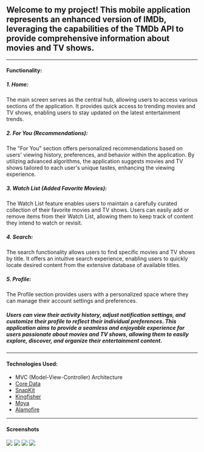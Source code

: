 ## Welcome to my project! This mobile application represents an enhanced version of IMDb, leveraging the capabilities of the TMDb API to provide comprehensive information about movies and TV shows. 
---
#### Functionality:
    
##### 1. Home:
The main screen serves as the central hub, allowing users to access various sections of the application.
It provides quick access to trending movies and TV shows, enabling users to stay updated on the latest entertainment trends.

##### 2. For You (Recommendations):
The "For You" section offers personalized recommendations based on users' viewing history, preferences, and behavior within the application.
By utilizing advanced algorithms, the application suggests movies and TV shows tailored to each user's unique tastes, enhancing the viewing experience.

##### 3. Watch List (Added Favorite Movies):
The Watch List feature enables users to maintain a carefully curated collection of their favorite movies and TV shows.
Users can easily add or remove items from their Watch List, allowing them to keep track of content they intend to watch or revisit.

##### 4. Search:
The search functionality allows users to find specific movies and TV shows by title.
It offers an intuitive search experience, enabling users to quickly locate desired content from the extensive database of available titles.

##### 5. Profile:
The Profile section provides users with a personalized space where they can manage their account settings and preferences.

##### Users can view their activity history, adjust notification settings, and customize their profile to reflect their individual preferences. This application aims to provide a seamless and enjoyable experience for users passionate about movies and TV shows, allowing them to easily explore, discover, and organize their entertainment content.
---
#### Technologies Used:
- MVC (Model-View-Controller) Architecture
- [Core Data](https://developer.apple.com/documentation/coredata/)
- [SnapKit](https://github.com/SnapKit/SnapKit)
- [Kingfisher](https://github.com/onevcat/Kingfisher)
- [Moya](https://github.com/Moya/Moya)
- [Alamofire](https://github.com/Alamofire/Alamofire)

--- 
#### Screenshots
![](Home.png)
![](details.png)
![](details2.png)
![](details3.png)